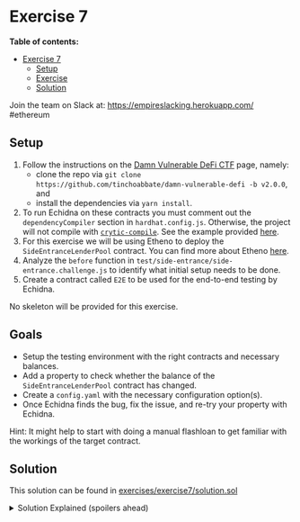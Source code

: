 # Exercise 7

**Table of contents:**

- [Exercise 7](#exercise-7)
  - [Setup](#setup)
  - [Exercise](#exercise)
  - [Solution](#solution)

Join the team on Slack at: https://empireslacking.herokuapp.com/ #ethereum

## Setup

1. Follow the instructions on the [Damn Vulnerable DeFi CTF][ctf] page, namely:
    - clone the repo via `git clone https://github.com/tinchoabbate/damn-vulnerable-defi -b v2.0.0`, and
    - install the dependencies via `yarn install`.
2. To run Echidna on these contracts you must comment out the `dependencyCompiler` section in `hardhat.config.js`. Otherwise, the project will not compile with [`crytic-compile`](https://github.com/crytic/crytic-compile). See the example provided [here](./exercises/exercise7/example.hardhat.config.ts).
3. For this exercise we will be using Etheno to deploy the `SideEntranceLenderPool` contract. You can find more about Etheno [here](./end-to-end-testing.md).
4. Analyze the `before` function in `test/side-entrance/side-entrance.challenge.js` to identify what initial setup needs to be done.
5. Create a contract called `E2E` to be used for the end-to-end testing by Echidna.

No skeleton will be provided for this exercise.

## Goals

- Setup the testing environment with the right contracts and necessary balances.
- Add a property to check whether the balance of the `SideEntranceLenderPool` contract has changed.
- Create a `config.yaml` with the necessary configuration option(s).
- Once Echidna finds the bug, fix the issue, and re-try your property with Echidna.

Hint: It might help to start with doing a manual flashloan to get familiar with the workings of the target contract.
## Solution

This solution can be found in [exercises/exercise7/solution.sol](./exercises/exercise7/solution.sol)

[ctf]: https://www.damnvulnerabledefi.xyz/

<details>
<summary>Solution Explained (spoilers ahead)</summary>
The goal of the side entrance challenge is to realize that you can use the `deposit` function to repay your flashloan. With the current implementation the lender pool has no way of knowing if those funds are from borrowed funds or "normal" funds.
</details>



